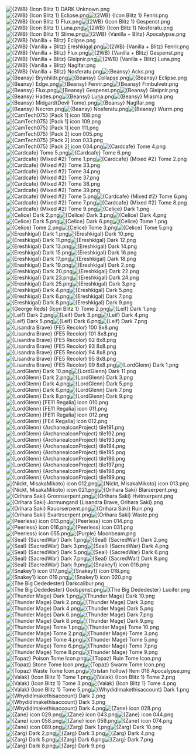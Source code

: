 ![{2WB} {Icon Blitz 1} DARK Unknown.png](https://raw.githubusercontent.com/Klokinator/FE-Repo/main/Item%20Icons/Magic%20-%20Dark/%7B2WB%7D%20%7BIcon%20Blitz%201%7D%20DARK%20Unknown.png "{2WB} {Icon Blitz 1} DARK Unknown.png")![{2WB} {Icon Blitz 1} Eclipse.png](https://raw.githubusercontent.com/Klokinator/FE-Repo/main/Item%20Icons/Magic%20-%20Dark/%7B2WB%7D%20%7BIcon%20Blitz%201%7D%20Eclipse.png "{2WB} {Icon Blitz 1} Eclipse.png")![{2WB} {Icon Blitz 1} Fenrir.png](https://raw.githubusercontent.com/Klokinator/FE-Repo/main/Item%20Icons/Magic%20-%20Dark/%7B2WB%7D%20%7BIcon%20Blitz%201%7D%20Fenrir.png "{2WB} {Icon Blitz 1} Fenrir.png")![{2WB} {Icon Blitz 1} Flux.png](https://raw.githubusercontent.com/Klokinator/FE-Repo/main/Item%20Icons/Magic%20-%20Dark/%7B2WB%7D%20%7BIcon%20Blitz%201%7D%20Flux.png "{2WB} {Icon Blitz 1} Flux.png")![{2WB} {Icon Blitz 1} Gespenst.png](https://raw.githubusercontent.com/Klokinator/FE-Repo/main/Item%20Icons/Magic%20-%20Dark/%7B2WB%7D%20%7BIcon%20Blitz%201%7D%20Gespenst.png "{2WB} {Icon Blitz 1} Gespenst.png")![{2WB} {Icon Blitz 1} Luna.png](https://raw.githubusercontent.com/Klokinator/FE-Repo/main/Item%20Icons/Magic%20-%20Dark/%7B2WB%7D%20%7BIcon%20Blitz%201%7D%20Luna.png "{2WB} {Icon Blitz 1} Luna.png")![{2WB} {Icon Blitz 1} Nosferatu.png](https://raw.githubusercontent.com/Klokinator/FE-Repo/main/Item%20Icons/Magic%20-%20Dark/%7B2WB%7D%20%7BIcon%20Blitz%201%7D%20Nosferatu.png "{2WB} {Icon Blitz 1} Nosferatu.png")![{2WB} {Icon Blitz 1} Slime.png](https://raw.githubusercontent.com/Klokinator/FE-Repo/main/Item%20Icons/Magic%20-%20Dark/%7B2WB%7D%20%7BIcon%20Blitz%201%7D%20Slime.png "{2WB} {Icon Blitz 1} Slime.png")![{2WB} {Vanilla + Blitz} Apocalypse.png](https://raw.githubusercontent.com/Klokinator/FE-Repo/main/Item%20Icons/Magic%20-%20Dark/%7B2WB%7D%20%7BVanilla%20%2B%20Blitz%7D%20Apocalypse.png "{2WB} {Vanilla + Blitz} Apocalypse.png")![{2WB} {Vanilla + Blitz} Eclipse.png](https://raw.githubusercontent.com/Klokinator/FE-Repo/main/Item%20Icons/Magic%20-%20Dark/%7B2WB%7D%20%7BVanilla%20%2B%20Blitz%7D%20Eclipse.png "{2WB} {Vanilla + Blitz} Eclipse.png")![{2WB} {Vanilla + Blitz} Ereshkigal.png](https://raw.githubusercontent.com/Klokinator/FE-Repo/main/Item%20Icons/Magic%20-%20Dark/%7B2WB%7D%20%7BVanilla%20%2B%20Blitz%7D%20Ereshkigal.png "{2WB} {Vanilla + Blitz} Ereshkigal.png")![{2WB} {Vanilla + Blitz} Fenrir.png](https://raw.githubusercontent.com/Klokinator/FE-Repo/main/Item%20Icons/Magic%20-%20Dark/%7B2WB%7D%20%7BVanilla%20%2B%20Blitz%7D%20Fenrir.png "{2WB} {Vanilla + Blitz} Fenrir.png")![{2WB} {Vanilla + Blitz} Flux.png](https://raw.githubusercontent.com/Klokinator/FE-Repo/main/Item%20Icons/Magic%20-%20Dark/%7B2WB%7D%20%7BVanilla%20%2B%20Blitz%7D%20Flux.png "{2WB} {Vanilla + Blitz} Flux.png")![{2WB} {Vanilla + Blitz} Gespenst.png](https://raw.githubusercontent.com/Klokinator/FE-Repo/main/Item%20Icons/Magic%20-%20Dark/%7B2WB%7D%20%7BVanilla%20%2B%20Blitz%7D%20Gespenst.png "{2WB} {Vanilla + Blitz} Gespenst.png")![{2WB} {Vanilla + Blitz} Gleipnir.png](https://raw.githubusercontent.com/Klokinator/FE-Repo/main/Item%20Icons/Magic%20-%20Dark/%7B2WB%7D%20%7BVanilla%20%2B%20Blitz%7D%20Gleipnir.png "{2WB} {Vanilla + Blitz} Gleipnir.png")![{2WB} {Vanilla + Blitz} Luna.png](https://raw.githubusercontent.com/Klokinator/FE-Repo/main/Item%20Icons/Magic%20-%20Dark/%7B2WB%7D%20%7BVanilla%20%2B%20Blitz%7D%20Luna.png "{2WB} {Vanilla + Blitz} Luna.png")![{2WB} {Vanilla + Blitz} Naglfar.png](https://raw.githubusercontent.com/Klokinator/FE-Repo/main/Item%20Icons/Magic%20-%20Dark/%7B2WB%7D%20%7BVanilla%20%2B%20Blitz%7D%20Naglfar.png "{2WB} {Vanilla + Blitz} Naglfar.png")![{2WB} {Vanilla + Blitz} Nosferatu.png](https://raw.githubusercontent.com/Klokinator/FE-Repo/main/Item%20Icons/Magic%20-%20Dark/%7B2WB%7D%20%7BVanilla%20%2B%20Blitz%7D%20Nosferatu.png "{2WB} {Vanilla + Blitz} Nosferatu.png")![{Beansy} Acks.png](https://raw.githubusercontent.com/Klokinator/FE-Repo/main/Item%20Icons/Magic%20-%20Dark/%7BBeansy%7D%20Acks.png "{Beansy} Acks.png")![{Beansy} Brynhildr.png](https://raw.githubusercontent.com/Klokinator/FE-Repo/main/Item%20Icons/Magic%20-%20Dark/%7BBeansy%7D%20Brynhildr.png "{Beansy} Brynhildr.png")![{Beansy} Collapse.png](https://raw.githubusercontent.com/Klokinator/FE-Repo/main/Item%20Icons/Magic%20-%20Dark/%7BBeansy%7D%20Collapse.png "{Beansy} Collapse.png")![{Beansy} Eclipse.png](https://raw.githubusercontent.com/Klokinator/FE-Repo/main/Item%20Icons/Magic%20-%20Dark/%7BBeansy%7D%20Eclipse.png "{Beansy} Eclipse.png")![{Beansy} Edge.png](https://raw.githubusercontent.com/Klokinator/FE-Repo/main/Item%20Icons/Magic%20-%20Dark/%7BBeansy%7D%20Edge.png "{Beansy} Edge.png")![{Beansy} Fenrir.png](https://raw.githubusercontent.com/Klokinator/FE-Repo/main/Item%20Icons/Magic%20-%20Dark/%7BBeansy%7D%20Fenrir.png "{Beansy} Fenrir.png")![{Beansy} Fimbulvetr.png](https://raw.githubusercontent.com/Klokinator/FE-Repo/main/Item%20Icons/Magic%20-%20Dark/%7BBeansy%7D%20Fimbulvetr.png "{Beansy} Fimbulvetr.png")![{Beansy} Flux.png](https://raw.githubusercontent.com/Klokinator/FE-Repo/main/Item%20Icons/Magic%20-%20Dark/%7BBeansy%7D%20Flux.png "{Beansy} Flux.png")![{Beansy} Gespenst.png](https://raw.githubusercontent.com/Klokinator/FE-Repo/main/Item%20Icons/Magic%20-%20Dark/%7BBeansy%7D%20Gespenst.png "{Beansy} Gespenst.png")![{Beansy} Gleipnir.png](https://raw.githubusercontent.com/Klokinator/FE-Repo/main/Item%20Icons/Magic%20-%20Dark/%7BBeansy%7D%20Gleipnir.png "{Beansy} Gleipnir.png")![{Beansy} Hades.png](https://raw.githubusercontent.com/Klokinator/FE-Repo/main/Item%20Icons/Magic%20-%20Dark/%7BBeansy%7D%20Hades.png "{Beansy} Hades.png")![{Beansy} Luna.png](https://raw.githubusercontent.com/Klokinator/FE-Repo/main/Item%20Icons/Magic%20-%20Dark/%7BBeansy%7D%20Luna.png "{Beansy} Luna.png")![{Beansy} Miasma.png](https://raw.githubusercontent.com/Klokinator/FE-Repo/main/Item%20Icons/Magic%20-%20Dark/%7BBeansy%7D%20Miasma.png "{Beansy} Miasma.png")![{Beansy} Midgard(Devil Tome).png](https://raw.githubusercontent.com/Klokinator/FE-Repo/main/Item%20Icons/Magic%20-%20Dark/%7BBeansy%7D%20Midgard(Devil%20Tome).png "{Beansy} Midgard(Devil Tome).png")![{Beansy} Naglfar.png](https://raw.githubusercontent.com/Klokinator/FE-Repo/main/Item%20Icons/Magic%20-%20Dark/%7BBeansy%7D%20Naglfar.png "{Beansy} Naglfar.png")![{Beansy} Necron.png](https://raw.githubusercontent.com/Klokinator/FE-Repo/main/Item%20Icons/Magic%20-%20Dark/%7BBeansy%7D%20Necron.png "{Beansy} Necron.png")![{Beansy} Nosferatu.png](https://raw.githubusercontent.com/Klokinator/FE-Repo/main/Item%20Icons/Magic%20-%20Dark/%7BBeansy%7D%20Nosferatu.png "{Beansy} Nosferatu.png")![{Beansy} Wurm.png](https://raw.githubusercontent.com/Klokinator/FE-Repo/main/Item%20Icons/Magic%20-%20Dark/%7BBeansy%7D%20Wurm.png "{Beansy} Wurm.png")![{CamTech075} [Pack 1] icon 108.png](https://raw.githubusercontent.com/Klokinator/FE-Repo/main/Item%20Icons/Magic%20-%20Dark/%7BCamTech075%7D%20%5BPack%201%5D%20icon%20108.png "{CamTech075} [Pack 1] icon 108.png")![{CamTech075} [Pack 1] icon 109.png](https://raw.githubusercontent.com/Klokinator/FE-Repo/main/Item%20Icons/Magic%20-%20Dark/%7BCamTech075%7D%20%5BPack%201%5D%20icon%20109.png "{CamTech075} [Pack 1] icon 109.png")![{CamTech075} [Pack 1] icon 111.png](https://raw.githubusercontent.com/Klokinator/FE-Repo/main/Item%20Icons/Magic%20-%20Dark/%7BCamTech075%7D%20%5BPack%201%5D%20icon%20111.png "{CamTech075} [Pack 1] icon 111.png")![{CamTech075} [Pack 2] icon 005.png](https://raw.githubusercontent.com/Klokinator/FE-Repo/main/Item%20Icons/Magic%20-%20Dark/%7BCamTech075%7D%20%5BPack%202%5D%20icon%20005.png "{CamTech075} [Pack 2] icon 005.png")![{CamTech075} [Pack 2] icon 033.png](https://raw.githubusercontent.com/Klokinator/FE-Repo/main/Item%20Icons/Magic%20-%20Dark/%7BCamTech075%7D%20%5BPack%202%5D%20icon%20033.png "{CamTech075} [Pack 2] icon 033.png")![{CamTech075} [Pack 2] icon 034.png](https://raw.githubusercontent.com/Klokinator/FE-Repo/main/Item%20Icons/Magic%20-%20Dark/%7BCamTech075%7D%20%5BPack%202%5D%20icon%20034.png "{CamTech075} [Pack 2] icon 034.png")![{Cardcafe} Tome 4.png](https://raw.githubusercontent.com/Klokinator/FE-Repo/main/Item%20Icons/Magic%20-%20Dark/%7BCardcafe%7D%20Tome%204.png "{Cardcafe} Tome 4.png")![{Cardcafe} Tome 5.png](https://raw.githubusercontent.com/Klokinator/FE-Repo/main/Item%20Icons/Magic%20-%20Dark/%7BCardcafe%7D%20Tome%205.png "{Cardcafe} Tome 5.png")![{Cardcafe} Tome 6.png](https://raw.githubusercontent.com/Klokinator/FE-Repo/main/Item%20Icons/Magic%20-%20Dark/%7BCardcafe%7D%20Tome%206.png "{Cardcafe} Tome 6.png")![{Cardcafe} {Mixed #2} Tome 1.png](https://raw.githubusercontent.com/Klokinator/FE-Repo/main/Item%20Icons/Magic%20-%20Dark/%7BCardcafe%7D%20%7BMixed%20#2%7D%20Tome%201.png "{Cardcafe} {Mixed #2} Tome 1.png")![{Cardcafe} {Mixed #2} Tome 2.png](https://raw.githubusercontent.com/Klokinator/FE-Repo/main/Item%20Icons/Magic%20-%20Dark/%7BCardcafe%7D%20%7BMixed%20#2%7D%20Tome%202.png "{Cardcafe} {Mixed #2} Tome 2.png")![{Cardcafe} {Mixed #2} Tome 33.png](https://raw.githubusercontent.com/Klokinator/FE-Repo/main/Item%20Icons/Magic%20-%20Dark/%7BCardcafe%7D%20%7BMixed%20#2%7D%20Tome%2033.png "{Cardcafe} {Mixed #2} Tome 33.png")![{Cardcafe} {Mixed #2} Tome 34.png](https://raw.githubusercontent.com/Klokinator/FE-Repo/main/Item%20Icons/Magic%20-%20Dark/%7BCardcafe%7D%20%7BMixed%20#2%7D%20Tome%2034.png "{Cardcafe} {Mixed #2} Tome 34.png")![{Cardcafe} {Mixed #2} Tome 37.png](https://raw.githubusercontent.com/Klokinator/FE-Repo/main/Item%20Icons/Magic%20-%20Dark/%7BCardcafe%7D%20%7BMixed%20#2%7D%20Tome%2037.png "{Cardcafe} {Mixed #2} Tome 37.png")![{Cardcafe} {Mixed #2} Tome 38.png](https://raw.githubusercontent.com/Klokinator/FE-Repo/main/Item%20Icons/Magic%20-%20Dark/%7BCardcafe%7D%20%7BMixed%20#2%7D%20Tome%2038.png "{Cardcafe} {Mixed #2} Tome 38.png")![{Cardcafe} {Mixed #2} Tome 39.png](https://raw.githubusercontent.com/Klokinator/FE-Repo/main/Item%20Icons/Magic%20-%20Dark/%7BCardcafe%7D%20%7BMixed%20#2%7D%20Tome%2039.png "{Cardcafe} {Mixed #2} Tome 39.png")![{Cardcafe} {Mixed #2} Tome 5.png](https://raw.githubusercontent.com/Klokinator/FE-Repo/main/Item%20Icons/Magic%20-%20Dark/%7BCardcafe%7D%20%7BMixed%20#2%7D%20Tome%205.png "{Cardcafe} {Mixed #2} Tome 5.png")![{Cardcafe} {Mixed #2} Tome 6.png](https://raw.githubusercontent.com/Klokinator/FE-Repo/main/Item%20Icons/Magic%20-%20Dark/%7BCardcafe%7D%20%7BMixed%20#2%7D%20Tome%206.png "{Cardcafe} {Mixed #2} Tome 6.png")![{Cardcafe} {Mixed #2} Tome 7.png](https://raw.githubusercontent.com/Klokinator/FE-Repo/main/Item%20Icons/Magic%20-%20Dark/%7BCardcafe%7D%20%7BMixed%20#2%7D%20Tome%207.png "{Cardcafe} {Mixed #2} Tome 7.png")![{Cardcafe} {Mixed #2} Tome 8.png](https://raw.githubusercontent.com/Klokinator/FE-Repo/main/Item%20Icons/Magic%20-%20Dark/%7BCardcafe%7D%20%7BMixed%20#2%7D%20Tome%208.png "{Cardcafe} {Mixed #2} Tome 8.png")![{Cardcafe} {Mixed #2} Tome 9.png](https://raw.githubusercontent.com/Klokinator/FE-Repo/main/Item%20Icons/Magic%20-%20Dark/%7BCardcafe%7D%20%7BMixed%20#2%7D%20Tome%209.png "{Cardcafe} {Mixed #2} Tome 9.png")![{Celice} Dark 1.png](https://raw.githubusercontent.com/Klokinator/FE-Repo/main/Item%20Icons/Magic%20-%20Dark/%7BCelice%7D%20Dark%201.png "{Celice} Dark 1.png")![{Celice} Dark 2.png](https://raw.githubusercontent.com/Klokinator/FE-Repo/main/Item%20Icons/Magic%20-%20Dark/%7BCelice%7D%20Dark%202.png "{Celice} Dark 2.png")![{Celice} Dark 3.png](https://raw.githubusercontent.com/Klokinator/FE-Repo/main/Item%20Icons/Magic%20-%20Dark/%7BCelice%7D%20Dark%203.png "{Celice} Dark 3.png")![{Celice} Dark 4.png](https://raw.githubusercontent.com/Klokinator/FE-Repo/main/Item%20Icons/Magic%20-%20Dark/%7BCelice%7D%20Dark%204.png "{Celice} Dark 4.png")![{Celice} Dark 5.png](https://raw.githubusercontent.com/Klokinator/FE-Repo/main/Item%20Icons/Magic%20-%20Dark/%7BCelice%7D%20Dark%205.png "{Celice} Dark 5.png")![{Celice} Dark 6.png](https://raw.githubusercontent.com/Klokinator/FE-Repo/main/Item%20Icons/Magic%20-%20Dark/%7BCelice%7D%20Dark%206.png "{Celice} Dark 6.png")![{Celice} Tome 1.png](https://raw.githubusercontent.com/Klokinator/FE-Repo/main/Item%20Icons/Magic%20-%20Dark/%7BCelice%7D%20Tome%201.png "{Celice} Tome 1.png")![{Celice} Tome 2.png](https://raw.githubusercontent.com/Klokinator/FE-Repo/main/Item%20Icons/Magic%20-%20Dark/%7BCelice%7D%20Tome%202.png "{Celice} Tome 2.png")![{Celice} Tome 3.png](https://raw.githubusercontent.com/Klokinator/FE-Repo/main/Item%20Icons/Magic%20-%20Dark/%7BCelice%7D%20Tome%203.png "{Celice} Tome 3.png")![{Celice} Tome 5.png](https://raw.githubusercontent.com/Klokinator/FE-Repo/main/Item%20Icons/Magic%20-%20Dark/%7BCelice%7D%20Tome%205.png "{Celice} Tome 5.png")![{Ereshkigal} Dark 1.png](https://raw.githubusercontent.com/Klokinator/FE-Repo/main/Item%20Icons/Magic%20-%20Dark/%7BEreshkigal%7D%20Dark%201.png "{Ereshkigal} Dark 1.png")![{Ereshkigal} Dark 10.png](https://raw.githubusercontent.com/Klokinator/FE-Repo/main/Item%20Icons/Magic%20-%20Dark/%7BEreshkigal%7D%20Dark%2010.png "{Ereshkigal} Dark 10.png")![{Ereshkigal} Dark 11.png](https://raw.githubusercontent.com/Klokinator/FE-Repo/main/Item%20Icons/Magic%20-%20Dark/%7BEreshkigal%7D%20Dark%2011.png "{Ereshkigal} Dark 11.png")![{Ereshkigal} Dark 12.png](https://raw.githubusercontent.com/Klokinator/FE-Repo/main/Item%20Icons/Magic%20-%20Dark/%7BEreshkigal%7D%20Dark%2012.png "{Ereshkigal} Dark 12.png")![{Ereshkigal} Dark 13.png](https://raw.githubusercontent.com/Klokinator/FE-Repo/main/Item%20Icons/Magic%20-%20Dark/%7BEreshkigal%7D%20Dark%2013.png "{Ereshkigal} Dark 13.png")![{Ereshkigal} Dark 14.png](https://raw.githubusercontent.com/Klokinator/FE-Repo/main/Item%20Icons/Magic%20-%20Dark/%7BEreshkigal%7D%20Dark%2014.png "{Ereshkigal} Dark 14.png")![{Ereshkigal} Dark 15.png](https://raw.githubusercontent.com/Klokinator/FE-Repo/main/Item%20Icons/Magic%20-%20Dark/%7BEreshkigal%7D%20Dark%2015.png "{Ereshkigal} Dark 15.png")![{Ereshkigal} Dark 16.png](https://raw.githubusercontent.com/Klokinator/FE-Repo/main/Item%20Icons/Magic%20-%20Dark/%7BEreshkigal%7D%20Dark%2016.png "{Ereshkigal} Dark 16.png")![{Ereshkigal} Dark 17.png](https://raw.githubusercontent.com/Klokinator/FE-Repo/main/Item%20Icons/Magic%20-%20Dark/%7BEreshkigal%7D%20Dark%2017.png "{Ereshkigal} Dark 17.png")![{Ereshkigal} Dark 18.png](https://raw.githubusercontent.com/Klokinator/FE-Repo/main/Item%20Icons/Magic%20-%20Dark/%7BEreshkigal%7D%20Dark%2018.png "{Ereshkigal} Dark 18.png")![{Ereshkigal} Dark 19.png](https://raw.githubusercontent.com/Klokinator/FE-Repo/main/Item%20Icons/Magic%20-%20Dark/%7BEreshkigal%7D%20Dark%2019.png "{Ereshkigal} Dark 19.png")![{Ereshkigal} Dark 2.png](https://raw.githubusercontent.com/Klokinator/FE-Repo/main/Item%20Icons/Magic%20-%20Dark/%7BEreshkigal%7D%20Dark%202.png "{Ereshkigal} Dark 2.png")![{Ereshkigal} Dark 20.png](https://raw.githubusercontent.com/Klokinator/FE-Repo/main/Item%20Icons/Magic%20-%20Dark/%7BEreshkigal%7D%20Dark%2020.png "{Ereshkigal} Dark 20.png")![{Ereshkigal} Dark 22.png](https://raw.githubusercontent.com/Klokinator/FE-Repo/main/Item%20Icons/Magic%20-%20Dark/%7BEreshkigal%7D%20Dark%2022.png "{Ereshkigal} Dark 22.png")![{Ereshkigal} Dark 23.png](https://raw.githubusercontent.com/Klokinator/FE-Repo/main/Item%20Icons/Magic%20-%20Dark/%7BEreshkigal%7D%20Dark%2023.png "{Ereshkigal} Dark 23.png")![{Ereshkigal} Dark 24.png](https://raw.githubusercontent.com/Klokinator/FE-Repo/main/Item%20Icons/Magic%20-%20Dark/%7BEreshkigal%7D%20Dark%2024.png "{Ereshkigal} Dark 24.png")![{Ereshkigal} Dark 25.png](https://raw.githubusercontent.com/Klokinator/FE-Repo/main/Item%20Icons/Magic%20-%20Dark/%7BEreshkigal%7D%20Dark%2025.png "{Ereshkigal} Dark 25.png")![{Ereshkigal} Dark 3.png](https://raw.githubusercontent.com/Klokinator/FE-Repo/main/Item%20Icons/Magic%20-%20Dark/%7BEreshkigal%7D%20Dark%203.png "{Ereshkigal} Dark 3.png")![{Ereshkigal} Dark 4.png](https://raw.githubusercontent.com/Klokinator/FE-Repo/main/Item%20Icons/Magic%20-%20Dark/%7BEreshkigal%7D%20Dark%204.png "{Ereshkigal} Dark 4.png")![{Ereshkigal} Dark 5.png](https://raw.githubusercontent.com/Klokinator/FE-Repo/main/Item%20Icons/Magic%20-%20Dark/%7BEreshkigal%7D%20Dark%205.png "{Ereshkigal} Dark 5.png")![{Ereshkigal} Dark 6.png](https://raw.githubusercontent.com/Klokinator/FE-Repo/main/Item%20Icons/Magic%20-%20Dark/%7BEreshkigal%7D%20Dark%206.png "{Ereshkigal} Dark 6.png")![{Ereshkigal} Dark 7.png](https://raw.githubusercontent.com/Klokinator/FE-Repo/main/Item%20Icons/Magic%20-%20Dark/%7BEreshkigal%7D%20Dark%207.png "{Ereshkigal} Dark 7.png")![{Ereshkigal} Dark 8.png](https://raw.githubusercontent.com/Klokinator/FE-Repo/main/Item%20Icons/Magic%20-%20Dark/%7BEreshkigal%7D%20Dark%208.png "{Ereshkigal} Dark 8.png")![{Ereshkigal} Dark 9.png](https://raw.githubusercontent.com/Klokinator/FE-Repo/main/Item%20Icons/Magic%20-%20Dark/%7BEreshkigal%7D%20Dark%209.png "{Ereshkigal} Dark 9.png")![{George Reds} {Icon Blitz 1} Tome 2.png](https://raw.githubusercontent.com/Klokinator/FE-Repo/main/Item%20Icons/Magic%20-%20Dark/%7BGeorge%20Reds%7D%20%7BIcon%20Blitz%201%7D%20Tome%202.png "{George Reds} {Icon Blitz 1} Tome 2.png")![{Leif} Dark 1.png](https://raw.githubusercontent.com/Klokinator/FE-Repo/main/Item%20Icons/Magic%20-%20Dark/%7BLeif%7D%20Dark%201.png "{Leif} Dark 1.png")![{Leif} Dark 2.png](https://raw.githubusercontent.com/Klokinator/FE-Repo/main/Item%20Icons/Magic%20-%20Dark/%7BLeif%7D%20Dark%202.png "{Leif} Dark 2.png")![{Leif} Dark 3.png](https://raw.githubusercontent.com/Klokinator/FE-Repo/main/Item%20Icons/Magic%20-%20Dark/%7BLeif%7D%20Dark%203.png "{Leif} Dark 3.png")![{Leif} Dark 4.png](https://raw.githubusercontent.com/Klokinator/FE-Repo/main/Item%20Icons/Magic%20-%20Dark/%7BLeif%7D%20Dark%204.png "{Leif} Dark 4.png")![{Leif} Dark 5.png](https://raw.githubusercontent.com/Klokinator/FE-Repo/main/Item%20Icons/Magic%20-%20Dark/%7BLeif%7D%20Dark%205.png "{Leif} Dark 5.png")![{Leif} Dark 6.png](https://raw.githubusercontent.com/Klokinator/FE-Repo/main/Item%20Icons/Magic%20-%20Dark/%7BLeif%7D%20Dark%206.png "{Leif} Dark 6.png")![{Leif} Dark 7.png](https://raw.githubusercontent.com/Klokinator/FE-Repo/main/Item%20Icons/Magic%20-%20Dark/%7BLeif%7D%20Dark%207.png "{Leif} Dark 7.png")![{Lisandra Brave} {FE5 Recolor} 100 8x8.png](https://raw.githubusercontent.com/Klokinator/FE-Repo/main/Item%20Icons/Magic%20-%20Dark/%7BLisandra%20Brave%7D%20%7BFE5%20Recolor%7D%20100%208x8.png "{Lisandra Brave} {FE5 Recolor} 100 8x8.png")![{Lisandra Brave} {FE5 Recolor} 101 8x8.png](https://raw.githubusercontent.com/Klokinator/FE-Repo/main/Item%20Icons/Magic%20-%20Dark/%7BLisandra%20Brave%7D%20%7BFE5%20Recolor%7D%20101%208x8.png "{Lisandra Brave} {FE5 Recolor} 101 8x8.png")![{Lisandra Brave} {FE5 Recolor} 92 8x8.png](https://raw.githubusercontent.com/Klokinator/FE-Repo/main/Item%20Icons/Magic%20-%20Dark/%7BLisandra%20Brave%7D%20%7BFE5%20Recolor%7D%2092%208x8.png "{Lisandra Brave} {FE5 Recolor} 92 8x8.png")![{Lisandra Brave} {FE5 Recolor} 93 8x8.png](https://raw.githubusercontent.com/Klokinator/FE-Repo/main/Item%20Icons/Magic%20-%20Dark/%7BLisandra%20Brave%7D%20%7BFE5%20Recolor%7D%2093%208x8.png "{Lisandra Brave} {FE5 Recolor} 93 8x8.png")![{Lisandra Brave} {FE5 Recolor} 94 8x8.png](https://raw.githubusercontent.com/Klokinator/FE-Repo/main/Item%20Icons/Magic%20-%20Dark/%7BLisandra%20Brave%7D%20%7BFE5%20Recolor%7D%2094%208x8.png "{Lisandra Brave} {FE5 Recolor} 94 8x8.png")![{Lisandra Brave} {FE5 Recolor} 95 8x8.png](https://raw.githubusercontent.com/Klokinator/FE-Repo/main/Item%20Icons/Magic%20-%20Dark/%7BLisandra%20Brave%7D%20%7BFE5%20Recolor%7D%2095%208x8.png "{Lisandra Brave} {FE5 Recolor} 95 8x8.png")![{Lisandra Brave} {FE5 Recolor} 99 8x8.png](https://raw.githubusercontent.com/Klokinator/FE-Repo/main/Item%20Icons/Magic%20-%20Dark/%7BLisandra%20Brave%7D%20%7BFE5%20Recolor%7D%2099%208x8.png "{Lisandra Brave} {FE5 Recolor} 99 8x8.png")![{LordGlenn} Dark 1.png](https://raw.githubusercontent.com/Klokinator/FE-Repo/main/Item%20Icons/Magic%20-%20Dark/%7BLordGlenn%7D%20Dark%201.png "{LordGlenn} Dark 1.png")![{LordGlenn} Dark 10.png](https://raw.githubusercontent.com/Klokinator/FE-Repo/main/Item%20Icons/Magic%20-%20Dark/%7BLordGlenn%7D%20Dark%2010.png "{LordGlenn} Dark 10.png")![{LordGlenn} Dark 11.png](https://raw.githubusercontent.com/Klokinator/FE-Repo/main/Item%20Icons/Magic%20-%20Dark/%7BLordGlenn%7D%20Dark%2011.png "{LordGlenn} Dark 11.png")![{LordGlenn} Dark 2.png](https://raw.githubusercontent.com/Klokinator/FE-Repo/main/Item%20Icons/Magic%20-%20Dark/%7BLordGlenn%7D%20Dark%202.png "{LordGlenn} Dark 2.png")![{LordGlenn} Dark 3.png](https://raw.githubusercontent.com/Klokinator/FE-Repo/main/Item%20Icons/Magic%20-%20Dark/%7BLordGlenn%7D%20Dark%203.png "{LordGlenn} Dark 3.png")![{LordGlenn} Dark 4.png](https://raw.githubusercontent.com/Klokinator/FE-Repo/main/Item%20Icons/Magic%20-%20Dark/%7BLordGlenn%7D%20Dark%204.png "{LordGlenn} Dark 4.png")![{LordGlenn} Dark 5.png](https://raw.githubusercontent.com/Klokinator/FE-Repo/main/Item%20Icons/Magic%20-%20Dark/%7BLordGlenn%7D%20Dark%205.png "{LordGlenn} Dark 5.png")![{LordGlenn} Dark 6.png](https://raw.githubusercontent.com/Klokinator/FE-Repo/main/Item%20Icons/Magic%20-%20Dark/%7BLordGlenn%7D%20Dark%206.png "{LordGlenn} Dark 6.png")![{LordGlenn} Dark 7.png](https://raw.githubusercontent.com/Klokinator/FE-Repo/main/Item%20Icons/Magic%20-%20Dark/%7BLordGlenn%7D%20Dark%207.png "{LordGlenn} Dark 7.png")![{LordGlenn} Dark 8.png](https://raw.githubusercontent.com/Klokinator/FE-Repo/main/Item%20Icons/Magic%20-%20Dark/%7BLordGlenn%7D%20Dark%208.png "{LordGlenn} Dark 8.png")![{LordGlenn} Dark 9.png](https://raw.githubusercontent.com/Klokinator/FE-Repo/main/Item%20Icons/Magic%20-%20Dark/%7BLordGlenn%7D%20Dark%209.png "{LordGlenn} Dark 9.png")![{LordGlenn} [FE11 Regalia] icon 010.png](https://raw.githubusercontent.com/Klokinator/FE-Repo/main/Item%20Icons/Magic%20-%20Dark/%7BLordGlenn%7D%20%5BFE11%20Regalia%5D%20icon%20010.png "{LordGlenn} [FE11 Regalia] icon 010.png")![{LordGlenn} [FE11 Regalia] icon 011.png](https://raw.githubusercontent.com/Klokinator/FE-Repo/main/Item%20Icons/Magic%20-%20Dark/%7BLordGlenn%7D%20%5BFE11%20Regalia%5D%20icon%20011.png "{LordGlenn} [FE11 Regalia] icon 011.png")![{LordGlenn} [FE11 Regalia] icon 012.png](https://raw.githubusercontent.com/Klokinator/FE-Repo/main/Item%20Icons/Magic%20-%20Dark/%7BLordGlenn%7D%20%5BFE11%20Regalia%5D%20icon%20012.png "{LordGlenn} [FE11 Regalia] icon 012.png")![{LordGlenn} [FE4 Regalia] icon 012.png](https://raw.githubusercontent.com/Klokinator/FE-Repo/main/Item%20Icons/Magic%20-%20Dark/%7BLordGlenn%7D%20%5BFE4%20Regalia%5D%20icon%20012.png "{LordGlenn} [FE4 Regalia] icon 012.png")![{LordGlenn} {ArchaneaIconProject} tile191.png](https://raw.githubusercontent.com/Klokinator/FE-Repo/main/Item%20Icons/Magic%20-%20Dark/%7BLordGlenn%7D%20%7BArchaneaIconProject%7D%20tile191.png "{LordGlenn} {ArchaneaIconProject} tile191.png")![{LordGlenn} {ArchaneaIconProject} tile192.png](https://raw.githubusercontent.com/Klokinator/FE-Repo/main/Item%20Icons/Magic%20-%20Dark/%7BLordGlenn%7D%20%7BArchaneaIconProject%7D%20tile192.png "{LordGlenn} {ArchaneaIconProject} tile192.png")![{LordGlenn} {ArchaneaIconProject} tile193.png](https://raw.githubusercontent.com/Klokinator/FE-Repo/main/Item%20Icons/Magic%20-%20Dark/%7BLordGlenn%7D%20%7BArchaneaIconProject%7D%20tile193.png "{LordGlenn} {ArchaneaIconProject} tile193.png")![{LordGlenn} {ArchaneaIconProject} tile194.png](https://raw.githubusercontent.com/Klokinator/FE-Repo/main/Item%20Icons/Magic%20-%20Dark/%7BLordGlenn%7D%20%7BArchaneaIconProject%7D%20tile194.png "{LordGlenn} {ArchaneaIconProject} tile194.png")![{LordGlenn} {ArchaneaIconProject} tile195.png](https://raw.githubusercontent.com/Klokinator/FE-Repo/main/Item%20Icons/Magic%20-%20Dark/%7BLordGlenn%7D%20%7BArchaneaIconProject%7D%20tile195.png "{LordGlenn} {ArchaneaIconProject} tile195.png")![{LordGlenn} {ArchaneaIconProject} tile196.png](https://raw.githubusercontent.com/Klokinator/FE-Repo/main/Item%20Icons/Magic%20-%20Dark/%7BLordGlenn%7D%20%7BArchaneaIconProject%7D%20tile196.png "{LordGlenn} {ArchaneaIconProject} tile196.png")![{LordGlenn} {ArchaneaIconProject} tile197.png](https://raw.githubusercontent.com/Klokinator/FE-Repo/main/Item%20Icons/Magic%20-%20Dark/%7BLordGlenn%7D%20%7BArchaneaIconProject%7D%20tile197.png "{LordGlenn} {ArchaneaIconProject} tile197.png")![{LordGlenn} {ArchaneaIconProject} tile198.png](https://raw.githubusercontent.com/Klokinator/FE-Repo/main/Item%20Icons/Magic%20-%20Dark/%7BLordGlenn%7D%20%7BArchaneaIconProject%7D%20tile198.png "{LordGlenn} {ArchaneaIconProject} tile198.png")![{LordGlenn} {ArchaneaIconProject} tile199.png](https://raw.githubusercontent.com/Klokinator/FE-Repo/main/Item%20Icons/Magic%20-%20Dark/%7BLordGlenn%7D%20%7BArchaneaIconProject%7D%20tile199.png "{LordGlenn} {ArchaneaIconProject} tile199.png")![{Nickt, MisakaMikoto} icon 012.png](https://raw.githubusercontent.com/Klokinator/FE-Repo/main/Item%20Icons/Magic%20-%20Dark/%7BNickt,%20MisakaMikoto%7D%20icon%20012.png "{Nickt, MisakaMikoto} icon 012.png")![{Nickt, MisakaMikoto} icon 013.png](https://raw.githubusercontent.com/Klokinator/FE-Repo/main/Item%20Icons/Magic%20-%20Dark/%7BNickt,%20MisakaMikoto%7D%20icon%20013.png "{Nickt, MisakaMikoto} icon 013.png")![{Nickt, MisakaMikoto} icon 021.png](https://raw.githubusercontent.com/Klokinator/FE-Repo/main/Item%20Icons/Magic%20-%20Dark/%7BNickt,%20MisakaMikoto%7D%20icon%20021.png "{Nickt, MisakaMikoto} icon 021.png")![{Orihara Saki} Blarserpent.png](https://raw.githubusercontent.com/Klokinator/FE-Repo/main/Item%20Icons/Magic%20-%20Dark/%7BOrihara%20Saki%7D%20Blarserpent.png "{Orihara Saki} Blarserpent.png")![{Orihara Saki} Gronnserpent.png](https://raw.githubusercontent.com/Klokinator/FE-Repo/main/Item%20Icons/Magic%20-%20Dark/%7BOrihara%20Saki%7D%20Gronnserpent.png "{Orihara Saki} Gronnserpent.png")![{Orihara Saki} Hvitrserpent.png](https://raw.githubusercontent.com/Klokinator/FE-Repo/main/Item%20Icons/Magic%20-%20Dark/%7BOrihara%20Saki%7D%20Hvitrserpent.png "{Orihara Saki} Hvitrserpent.png")![{Orihara Saki} Jormungand {Lisandra Brave, Orihara Saki}.png](https://raw.githubusercontent.com/Klokinator/FE-Repo/main/Item%20Icons/Magic%20-%20Dark/%7BOrihara%20Saki%7D%20Jormungand%20%7BLisandra%20Brave,%20Orihara%20Saki%7D.png "{Orihara Saki} Jormungand {Lisandra Brave, Orihara Saki}.png")![{Orihara Saki} Rauorserpent.png](https://raw.githubusercontent.com/Klokinator/FE-Repo/main/Item%20Icons/Magic%20-%20Dark/%7BOrihara%20Saki%7D%20Rauorserpent.png "{Orihara Saki} Rauorserpent.png")![{Orihara Saki} Ruin.png](https://raw.githubusercontent.com/Klokinator/FE-Repo/main/Item%20Icons/Magic%20-%20Dark/%7BOrihara%20Saki%7D%20Ruin.png "{Orihara Saki} Ruin.png")![{Orihara Saki} Svartrserpent.png](https://raw.githubusercontent.com/Klokinator/FE-Repo/main/Item%20Icons/Magic%20-%20Dark/%7BOrihara%20Saki%7D%20Svartrserpent.png "{Orihara Saki} Svartrserpent.png")![{Orihara Saki} Waste.png](https://raw.githubusercontent.com/Klokinator/FE-Repo/main/Item%20Icons/Magic%20-%20Dark/%7BOrihara%20Saki%7D%20Waste.png "{Orihara Saki} Waste.png")![{Peerless} icon 013.png](https://raw.githubusercontent.com/Klokinator/FE-Repo/main/Item%20Icons/Magic%20-%20Dark/%7BPeerless%7D%20icon%20013.png "{Peerless} icon 013.png")![{Peerless} icon 014.png](https://raw.githubusercontent.com/Klokinator/FE-Repo/main/Item%20Icons/Magic%20-%20Dark/%7BPeerless%7D%20icon%20014.png "{Peerless} icon 014.png")![{Peerless} icon 016.png](https://raw.githubusercontent.com/Klokinator/FE-Repo/main/Item%20Icons/Magic%20-%20Dark/%7BPeerless%7D%20icon%20016.png "{Peerless} icon 016.png")![{Peerless} icon 031.png](https://raw.githubusercontent.com/Klokinator/FE-Repo/main/Item%20Icons/Magic%20-%20Dark/%7BPeerless%7D%20icon%20031.png "{Peerless} icon 031.png")![{Peerless} icon 055.png](https://raw.githubusercontent.com/Klokinator/FE-Repo/main/Item%20Icons/Magic%20-%20Dark/%7BPeerless%7D%20icon%20055.png "{Peerless} icon 055.png")![{Purple} Moonbeam.png](https://raw.githubusercontent.com/Klokinator/FE-Repo/main/Item%20Icons/Magic%20-%20Dark/%7BPurple%7D%20Moonbeam.png "{Purple} Moonbeam.png")![{Seal} {SacredWar} Dark 1.png](https://raw.githubusercontent.com/Klokinator/FE-Repo/main/Item%20Icons/Magic%20-%20Dark/%7BSeal%7D%20%7BSacredWar%7D%20Dark%201.png "{Seal} {SacredWar} Dark 1.png")![{Seal} {SacredWar} Dark 2.png](https://raw.githubusercontent.com/Klokinator/FE-Repo/main/Item%20Icons/Magic%20-%20Dark/%7BSeal%7D%20%7BSacredWar%7D%20Dark%202.png "{Seal} {SacredWar} Dark 2.png")![{Seal} {SacredWar} Dark 3.png](https://raw.githubusercontent.com/Klokinator/FE-Repo/main/Item%20Icons/Magic%20-%20Dark/%7BSeal%7D%20%7BSacredWar%7D%20Dark%203.png "{Seal} {SacredWar} Dark 3.png")![{Seal} {SacredWar} Dark 4.png](https://raw.githubusercontent.com/Klokinator/FE-Repo/main/Item%20Icons/Magic%20-%20Dark/%7BSeal%7D%20%7BSacredWar%7D%20Dark%204.png "{Seal} {SacredWar} Dark 4.png")![{Seal} {SacredWar} Dark 5.png](https://raw.githubusercontent.com/Klokinator/FE-Repo/main/Item%20Icons/Magic%20-%20Dark/%7BSeal%7D%20%7BSacredWar%7D%20Dark%205.png "{Seal} {SacredWar} Dark 5.png")![{Seal} {SacredWar} Dark 6.png](https://raw.githubusercontent.com/Klokinator/FE-Repo/main/Item%20Icons/Magic%20-%20Dark/%7BSeal%7D%20%7BSacredWar%7D%20Dark%206.png "{Seal} {SacredWar} Dark 6.png")![{Seal} {SacredWar} Dark 7.png](https://raw.githubusercontent.com/Klokinator/FE-Repo/main/Item%20Icons/Magic%20-%20Dark/%7BSeal%7D%20%7BSacredWar%7D%20Dark%207.png "{Seal} {SacredWar} Dark 7.png")![{Seal} {SacredWar} Dark 8.png](https://raw.githubusercontent.com/Klokinator/FE-Repo/main/Item%20Icons/Magic%20-%20Dark/%7BSeal%7D%20%7BSacredWar%7D%20Dark%208.png "{Seal} {SacredWar} Dark 8.png")![{Seal} {SacredWar} Dark 9.png](https://raw.githubusercontent.com/Klokinator/FE-Repo/main/Item%20Icons/Magic%20-%20Dark/%7BSeal%7D%20%7BSacredWar%7D%20Dark%209.png "{Seal} {SacredWar} Dark 9.png")![{Snakey1} icon 016.png](https://raw.githubusercontent.com/Klokinator/FE-Repo/main/Item%20Icons/Magic%20-%20Dark/%7BSnakey1%7D%20icon%20016.png "{Snakey1} icon 016.png")![{Snakey1} icon 017.png](https://raw.githubusercontent.com/Klokinator/FE-Repo/main/Item%20Icons/Magic%20-%20Dark/%7BSnakey1%7D%20icon%20017.png "{Snakey1} icon 017.png")![{Snakey1} icon 018.png](https://raw.githubusercontent.com/Klokinator/FE-Repo/main/Item%20Icons/Magic%20-%20Dark/%7BSnakey1%7D%20icon%20018.png "{Snakey1} icon 018.png")![{Snakey1} icon 019.png](https://raw.githubusercontent.com/Klokinator/FE-Repo/main/Item%20Icons/Magic%20-%20Dark/%7BSnakey1%7D%20icon%20019.png "{Snakey1} icon 019.png")![{Snakey1} icon 020.png](https://raw.githubusercontent.com/Klokinator/FE-Repo/main/Item%20Icons/Magic%20-%20Dark/%7BSnakey1%7D%20icon%20020.png "{Snakey1} icon 020.png")![{The Big Dededester} Darkcalibur.png](https://raw.githubusercontent.com/Klokinator/FE-Repo/main/Item%20Icons/Magic%20-%20Dark/%7BThe%20Big%20Dededester%7D%20Darkcalibur.png "{The Big Dededester} Darkcalibur.png")![{The Big Dededester} Godspenst.png](https://raw.githubusercontent.com/Klokinator/FE-Repo/main/Item%20Icons/Magic%20-%20Dark/%7BThe%20Big%20Dededester%7D%20Godspenst.png "{The Big Dededester} Godspenst.png")![{The Big Dededester} Lucifer.png](https://raw.githubusercontent.com/Klokinator/FE-Repo/main/Item%20Icons/Magic%20-%20Dark/%7BThe%20Big%20Dededester%7D%20Lucifer.png "{The Big Dededester} Lucifer.png")![{Thunder Mage} Dark 1.png](https://raw.githubusercontent.com/Klokinator/FE-Repo/main/Item%20Icons/Magic%20-%20Dark/%7BThunder%20Mage%7D%20Dark%201.png "{Thunder Mage} Dark 1.png")![{Thunder Mage} Dark 10.png](https://raw.githubusercontent.com/Klokinator/FE-Repo/main/Item%20Icons/Magic%20-%20Dark/%7BThunder%20Mage%7D%20Dark%2010.png "{Thunder Mage} Dark 10.png")![{Thunder Mage} Dark 2.png](https://raw.githubusercontent.com/Klokinator/FE-Repo/main/Item%20Icons/Magic%20-%20Dark/%7BThunder%20Mage%7D%20Dark%202.png "{Thunder Mage} Dark 2.png")![{Thunder Mage} Dark 3.png](https://raw.githubusercontent.com/Klokinator/FE-Repo/main/Item%20Icons/Magic%20-%20Dark/%7BThunder%20Mage%7D%20Dark%203.png "{Thunder Mage} Dark 3.png")![{Thunder Mage} Dark 4.png](https://raw.githubusercontent.com/Klokinator/FE-Repo/main/Item%20Icons/Magic%20-%20Dark/%7BThunder%20Mage%7D%20Dark%204.png "{Thunder Mage} Dark 4.png")![{Thunder Mage} Dark 5.png](https://raw.githubusercontent.com/Klokinator/FE-Repo/main/Item%20Icons/Magic%20-%20Dark/%7BThunder%20Mage%7D%20Dark%205.png "{Thunder Mage} Dark 5.png")![{Thunder Mage} Dark 6.png](https://raw.githubusercontent.com/Klokinator/FE-Repo/main/Item%20Icons/Magic%20-%20Dark/%7BThunder%20Mage%7D%20Dark%206.png "{Thunder Mage} Dark 6.png")![{Thunder Mage} Dark 7.png](https://raw.githubusercontent.com/Klokinator/FE-Repo/main/Item%20Icons/Magic%20-%20Dark/%7BThunder%20Mage%7D%20Dark%207.png "{Thunder Mage} Dark 7.png")![{Thunder Mage} Dark 8.png](https://raw.githubusercontent.com/Klokinator/FE-Repo/main/Item%20Icons/Magic%20-%20Dark/%7BThunder%20Mage%7D%20Dark%208.png "{Thunder Mage} Dark 8.png")![{Thunder Mage} Dark 9.png](https://raw.githubusercontent.com/Klokinator/FE-Repo/main/Item%20Icons/Magic%20-%20Dark/%7BThunder%20Mage%7D%20Dark%209.png "{Thunder Mage} Dark 9.png")![{Thunder Mage} Tome 1.png](https://raw.githubusercontent.com/Klokinator/FE-Repo/main/Item%20Icons/Magic%20-%20Dark/%7BThunder%20Mage%7D%20Tome%201.png "{Thunder Mage} Tome 1.png")![{Thunder Mage} Tome 10.png](https://raw.githubusercontent.com/Klokinator/FE-Repo/main/Item%20Icons/Magic%20-%20Dark/%7BThunder%20Mage%7D%20Tome%2010.png "{Thunder Mage} Tome 10.png")![{Thunder Mage} Tome 2.png](https://raw.githubusercontent.com/Klokinator/FE-Repo/main/Item%20Icons/Magic%20-%20Dark/%7BThunder%20Mage%7D%20Tome%202.png "{Thunder Mage} Tome 2.png")![{Thunder Mage} Tome 3.png](https://raw.githubusercontent.com/Klokinator/FE-Repo/main/Item%20Icons/Magic%20-%20Dark/%7BThunder%20Mage%7D%20Tome%203.png "{Thunder Mage} Tome 3.png")![{Thunder Mage} Tome 4.png](https://raw.githubusercontent.com/Klokinator/FE-Repo/main/Item%20Icons/Magic%20-%20Dark/%7BThunder%20Mage%7D%20Tome%204.png "{Thunder Mage} Tome 4.png")![{Thunder Mage} Tome 5.png](https://raw.githubusercontent.com/Klokinator/FE-Repo/main/Item%20Icons/Magic%20-%20Dark/%7BThunder%20Mage%7D%20Tome%205.png "{Thunder Mage} Tome 5.png")![{Thunder Mage} Tome 6.png](https://raw.githubusercontent.com/Klokinator/FE-Repo/main/Item%20Icons/Magic%20-%20Dark/%7BThunder%20Mage%7D%20Tome%206.png "{Thunder Mage} Tome 6.png")![{Thunder Mage} Tome 7.png](https://raw.githubusercontent.com/Klokinator/FE-Repo/main/Item%20Icons/Magic%20-%20Dark/%7BThunder%20Mage%7D%20Tome%207.png "{Thunder Mage} Tome 7.png")![{Thunder Mage} Tome 8.png](https://raw.githubusercontent.com/Klokinator/FE-Repo/main/Item%20Icons/Magic%20-%20Dark/%7BThunder%20Mage%7D%20Tome%208.png "{Thunder Mage} Tome 8.png")![{Thunder Mage} Tome 9.png](https://raw.githubusercontent.com/Klokinator/FE-Repo/main/Item%20Icons/Magic%20-%20Dark/%7BThunder%20Mage%7D%20Tome%209.png "{Thunder Mage} Tome 9.png")![{Topaz} Poison Tome Icon.png](https://raw.githubusercontent.com/Klokinator/FE-Repo/main/Item%20Icons/Magic%20-%20Dark/%7BTopaz%7D%20Poison%20Tome%20Icon.png "{Topaz} Poison Tome Icon.png")![{Topaz} Ruin Tome Icon.png](https://raw.githubusercontent.com/Klokinator/FE-Repo/main/Item%20Icons/Magic%20-%20Dark/%7BTopaz%7D%20Ruin%20Tome%20Icon.png "{Topaz} Ruin Tome Icon.png")![{Topaz} Stone Tome Icon.png](https://raw.githubusercontent.com/Klokinator/FE-Repo/main/Item%20Icons/Magic%20-%20Dark/%7BTopaz%7D%20Stone%20Tome%20Icon.png "{Topaz} Stone Tome Icon.png")![{Topaz} Swarm Tome Icon.png](https://raw.githubusercontent.com/Klokinator/FE-Repo/main/Item%20Icons/Magic%20-%20Dark/%7BTopaz%7D%20Swarm%20Tome%20Icon.png "{Topaz} Swarm Tome Icon.png")![{Topaz} Waste Tome Icon.png](https://raw.githubusercontent.com/Klokinator/FE-Repo/main/Item%20Icons/Magic%20-%20Dark/%7BTopaz%7D%20Waste%20Tome%20Icon.png "{Topaz} Waste Tome Icon.png")![{tristan hollow} Item 016 Apocalypse.png](https://raw.githubusercontent.com/Klokinator/FE-Repo/main/Item%20Icons/Magic%20-%20Dark/%7Btristan%20hollow%7D%20Item%20016%20Apocalypse.png "{tristan hollow} Item 016 Apocalypse.png")![{Valak} {Icon Blitz 1} Tome 1.png](https://raw.githubusercontent.com/Klokinator/FE-Repo/main/Item%20Icons/Magic%20-%20Dark/%7BValak%7D%20%7BIcon%20Blitz%201%7D%20Tome%201.png "{Valak} {Icon Blitz 1} Tome 1.png")![{Valak} {Icon Blitz 1} Tome 2.png](https://raw.githubusercontent.com/Klokinator/FE-Repo/main/Item%20Icons/Magic%20-%20Dark/%7BValak%7D%20%7BIcon%20Blitz%201%7D%20Tome%202.png "{Valak} {Icon Blitz 1} Tome 2.png")![{Valak} {Icon Blitz 1} Tome 3.png](https://raw.githubusercontent.com/Klokinator/FE-Repo/main/Item%20Icons/Magic%20-%20Dark/%7BValak%7D%20%7BIcon%20Blitz%201%7D%20Tome%203.png "{Valak} {Icon Blitz 1} Tome 3.png")![{Valak} {Icon Blitz 1} Tome 4.png](https://raw.githubusercontent.com/Klokinator/FE-Repo/main/Item%20Icons/Magic%20-%20Dark/%7BValak%7D%20%7BIcon%20Blitz%201%7D%20Tome%204.png "{Valak} {Icon Blitz 1} Tome 4.png")![{Valak} {Icon Blitz 1} Tome 5.png](https://raw.githubusercontent.com/Klokinator/FE-Repo/main/Item%20Icons/Magic%20-%20Dark/%7BValak%7D%20%7BIcon%20Blitz%201%7D%20Tome%205.png "{Valak} {Icon Blitz 1} Tome 5.png")![{WhydidImakethisaccount} Dark 1.png](https://raw.githubusercontent.com/Klokinator/FE-Repo/main/Item%20Icons/Magic%20-%20Dark/%7BWhydidImakethisaccount%7D%20Dark%201.png "{WhydidImakethisaccount} Dark 1.png")![{WhydidImakethisaccount} Dark 2.png](https://raw.githubusercontent.com/Klokinator/FE-Repo/main/Item%20Icons/Magic%20-%20Dark/%7BWhydidImakethisaccount%7D%20Dark%202.png "{WhydidImakethisaccount} Dark 2.png")![{WhydidImakethisaccount} Dark 3.png](https://raw.githubusercontent.com/Klokinator/FE-Repo/main/Item%20Icons/Magic%20-%20Dark/%7BWhydidImakethisaccount%7D%20Dark%203.png "{WhydidImakethisaccount} Dark 3.png")![{WhydidImakethisaccount} Dark 4.png](https://raw.githubusercontent.com/Klokinator/FE-Repo/main/Item%20Icons/Magic%20-%20Dark/%7BWhydidImakethisaccount%7D%20Dark%204.png "{WhydidImakethisaccount} Dark 4.png")![{Zane} icon 028.png](https://raw.githubusercontent.com/Klokinator/FE-Repo/main/Item%20Icons/Magic%20-%20Dark/%7BZane%7D%20icon%20028.png "{Zane} icon 028.png")![{Zane} icon 029.png](https://raw.githubusercontent.com/Klokinator/FE-Repo/main/Item%20Icons/Magic%20-%20Dark/%7BZane%7D%20icon%20029.png "{Zane} icon 029.png")![{Zane} icon 043.png](https://raw.githubusercontent.com/Klokinator/FE-Repo/main/Item%20Icons/Magic%20-%20Dark/%7BZane%7D%20icon%20043.png "{Zane} icon 043.png")![{Zane} icon 044.png](https://raw.githubusercontent.com/Klokinator/FE-Repo/main/Item%20Icons/Magic%20-%20Dark/%7BZane%7D%20icon%20044.png "{Zane} icon 044.png")![{Zane} icon 058.png](https://raw.githubusercontent.com/Klokinator/FE-Repo/main/Item%20Icons/Magic%20-%20Dark/%7BZane%7D%20icon%20058.png "{Zane} icon 058.png")![{Zane} icon 059.png](https://raw.githubusercontent.com/Klokinator/FE-Repo/main/Item%20Icons/Magic%20-%20Dark/%7BZane%7D%20icon%20059.png "{Zane} icon 059.png")![{Zane} icon 074.png](https://raw.githubusercontent.com/Klokinator/FE-Repo/main/Item%20Icons/Magic%20-%20Dark/%7BZane%7D%20icon%20074.png "{Zane} icon 074.png")![{Zane} icon 089.png](https://raw.githubusercontent.com/Klokinator/FE-Repo/main/Item%20Icons/Magic%20-%20Dark/%7BZane%7D%20icon%20089.png "{Zane} icon 089.png")![{Zarg} Dark 1.png](https://raw.githubusercontent.com/Klokinator/FE-Repo/main/Item%20Icons/Magic%20-%20Dark/%7BZarg%7D%20Dark%201.png "{Zarg} Dark 1.png")![{Zarg} Dark 10.png](https://raw.githubusercontent.com/Klokinator/FE-Repo/main/Item%20Icons/Magic%20-%20Dark/%7BZarg%7D%20Dark%2010.png "{Zarg} Dark 10.png")![{Zarg} Dark 2.png](https://raw.githubusercontent.com/Klokinator/FE-Repo/main/Item%20Icons/Magic%20-%20Dark/%7BZarg%7D%20Dark%202.png "{Zarg} Dark 2.png")![{Zarg} Dark 3.png](https://raw.githubusercontent.com/Klokinator/FE-Repo/main/Item%20Icons/Magic%20-%20Dark/%7BZarg%7D%20Dark%203.png "{Zarg} Dark 3.png")![{Zarg} Dark 4.png](https://raw.githubusercontent.com/Klokinator/FE-Repo/main/Item%20Icons/Magic%20-%20Dark/%7BZarg%7D%20Dark%204.png "{Zarg} Dark 4.png")![{Zarg} Dark 5.png](https://raw.githubusercontent.com/Klokinator/FE-Repo/main/Item%20Icons/Magic%20-%20Dark/%7BZarg%7D%20Dark%205.png "{Zarg} Dark 5.png")![{Zarg} Dark 6.png](https://raw.githubusercontent.com/Klokinator/FE-Repo/main/Item%20Icons/Magic%20-%20Dark/%7BZarg%7D%20Dark%206.png "{Zarg} Dark 6.png")![{Zarg} Dark 7.png](https://raw.githubusercontent.com/Klokinator/FE-Repo/main/Item%20Icons/Magic%20-%20Dark/%7BZarg%7D%20Dark%207.png "{Zarg} Dark 7.png")![{Zarg} Dark 8.png](https://raw.githubusercontent.com/Klokinator/FE-Repo/main/Item%20Icons/Magic%20-%20Dark/%7BZarg%7D%20Dark%208.png "{Zarg} Dark 8.png")![{Zarg} Dark 9.png](https://raw.githubusercontent.com/Klokinator/FE-Repo/main/Item%20Icons/Magic%20-%20Dark/%7BZarg%7D%20Dark%209.png "{Zarg} Dark 9.png")
